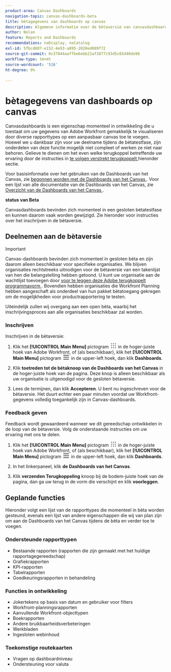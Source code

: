 ```yaml
---
product-area: Canvas Dashboards
navigation-topic: canvas-dashboards-beta
title: bètagegevens van dashboards op canvas
description: Algemene informatie over de bètaversie van canvasdashboards
author: Nolan
feature: Reports and Dashboards
recommendations: noDisplay, noCatalog
exl-id: 5fbcd807-e152-4e93-a895-2028ed089f72
source-git-commit: 0c37044aaffbe6ebb22af3877c93d5c65d40de98
workflow-type: tm+mt
source-wordcount: '516'
ht-degree: 0%

---
```


# bètagegevens van dashboards op canvas

Canvasdashboards is een eigenschap momenteel in ontwikkeling die u toestaat om uw gegevens van Adobe Workfront gemakkelijk te visualiseren door diverse rapporttypes op een aanpasbaar canvas toe te voegen. Hoewel we u dankbaar zijn voor uw deelname tijdens de bètatestfase, zijn onderdelen van deze functie mogelijk niet compleet of werken ze niet naar behoren. Gelieve te dienen om het even welke terugkoppel betreffende uw ervaring door de instructies in [ te volgen verstrekt terugkoppelt ](#provide-feedback) hieronder sectie.

Voor basisinformatie over het gebruiken van de Dashboards van het Canvas, zie [ begonnen worden met de Dashboards van het Canvas ](/help/quicksilver/reports-and-dashboards/canvas-dashboards/manage-canvas-dashboards/get-started-canvas-dashboards.md).
Voor een lijst van alle documentatie van de Dashboards van het Canvas, zie [ Overzicht van de Dashboards van het Canvas ](/help/quicksilver/reports-and-dashboards/canvas-dashboards/canvas-dashboards-overview.md).

**status van Beta**

Canvasdashboards bevinden zich momenteel in een gesloten bètatestfase en kunnen daarom vaak worden gewijzigd. Zie hieronder voor instructies over het inschrijven in de bètaversie.

## Deelnemen aan de bètaversie

>[!IMPORTANT]
>
>Canvas-dashboards bevinden zich momenteel in gesloten bèta en zijn daarom alleen beschikbaar voor specifieke organisaties. We blijven organisaties rechtstreeks uitnodigen voor de bètaversie van een takenlijst van hen die belangstelling hebben getoond. U kunt uw organisatie aan de wachtlijst toevoegen door [ voor te leggen deze Adobe terugkoppelt programmavorm ](https://www.feedbackprogram.adobe.com/c/r/Workfront-Canvas-Dashboards-Visualizations-Beta). Bovendien hebben organisaties die Workfront Planning hebben aangeschaft als onderdeel van hun pakket bètatoegang gekregen om de mogelijkheden voor productrapportering te testen.
>
>Uiteindelijk zullen wij overgang aan een open bèta, waarbij het inschrijvingsproces aan alle organisaties beschikbaar zal worden.

### Inschrijven

Inschrijven in de bètaversie:

1. Klik het **[!UICONTROL Main Menu]** pictogram ![ Belangrijkste Menu ](/help/_includes/assets/main-menu-icon.png) in de hoger-juiste hoek van Adobe Workfront, of (als beschikbaar), klik het **[!UICONTROL Main Menu]** pictogram ![ Belangrijkste Menu ](/help/_includes/assets/main-menu-icon-left-nav.png) in de upper-left hoek, dan klik **Dashboards**.

1. Klik **toetreden tot de bètaknoop van de Dashboards van het Canvas** in de hoger-juiste hoek van de pagina. Deze knop is alleen beschikbaar als uw organisatie is uitgenodigd voor de gesloten bètaversie.

1. Lees de termijnen, dan klik **Accepteren**. U bent nu ingeschreven voor de bètaversie. Het duurt echter een paar minuten voordat uw Workfront-gegevens volledig toegankelijk zijn in Canvas-dashboards.

### Feedback geven

Feedback wordt gewaardeerd wanneer we dit gereedschap ontwikkelen in de loop van de bètaversie. Volg de onderstaande instructies om uw ervaring met ons te delen.

1. Klik het **[!UICONTROL Main Menu]** pictogram ![ Belangrijkste Menu ](/help/_includes/assets/main-menu-icon.png) in de hoger-juiste hoek van Adobe Workfront, of (als beschikbaar), klik het **[!UICONTROL Main Menu]** pictogram ![ Belangrijkste Menu ](/help/_includes/assets/main-menu-icon-left-nav.png) in de upper-left hoek, dan klik **Dashboards**.

1. In het linkerpaneel, klik **de Dashboards van het Canvas**.

1. Klik **verzenden Terugkoppeling** knoop bij de bodem-juiste hoek van de pagina, dan ga uw terug in de vorm die verschijnt en klik **voorleggen**.

## Geplande functies

Hieronder volgt een lijst van de rapporttypes die momenteel in bèta worden gesteund, evenals een lijst van andere eigenschappen die wij van plan zijn om aan de Dashboards van het Canvas tijdens de bèta en verder toe te voegen.

### Ondersteunde rapporttypen

* Bestaande rapporten (rapporten die zijn gemaakt met het huidige rapportagegereedschap)
* Grafiekrapporten
* KPI-rapporten
* Tabelrapporten
* Goedkeuringsrapporten in behandeling

### Functies in ontwikkeling

* Jokertekens op basis van datum en gebruiker voor filters
* Workfront-planningsrapporten
* Aanvullende Workfront-objecttypen
* Boekrapporten
* Andere bruikbaarheidsverbeteringen
* Werkbladen
* Ingesloten webinhoud

### Toekomstige routekaarten

* Vragen op dashboardniveau
* Ondersteuning voor valuta
